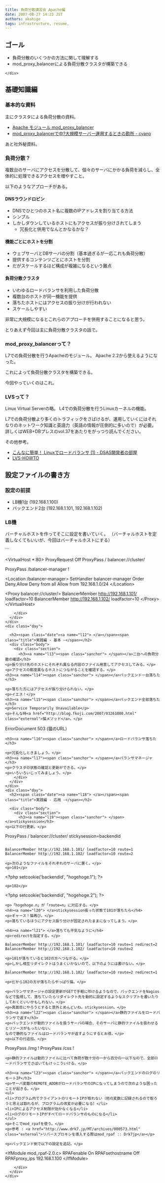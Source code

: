 ```yaml
---
title: 負荷分散講習会 Apache編
date: 2007-08-27 14:23 JST
authors: akahige
tags: infrastructure, resume, 
---
```

  
  <div class="day">
  <h2><span class="date"><a name="l0"> </a></span><span class="title">ゴール</span></h2>
  <div class="body">
    <div class="section">
      <ul>
<li>負荷分散のいくつかの方法に関して理解する</li>
<li>mod_proxy_balancerによる負荷分散クラスタが構築できる</li>
</ul>

    </div>
  </div>
</div>
<!--more-->
<div class="day">
  <h2><span class="date"><a name="l1"> </a></span><span class="title">基礎知識編</span></h2>
  <div class="body">
    <div class="section">
      <h3><a name="l2"><span class="sanchor"> </span></a>基本的な資料</h3>

<p>主にクラスタによる負荷分散の資料。</p>
<ul>
<li><a href="http://httpd.apache.org/docs/2.2/ja/mod/mod_proxy_balancer.html" class="external">Apache モジュール mod_proxy_balancer</a></li>
<li><a href="http://www.onflow.jp/blog/archives/2006/02/mod_proxy_balan.html" class="external">mod_proxy_balancerで中?大規模サーバー運用するときの勘所 - cyano</a></li>
</ul>
<p>あと社外秘資料。</p>
<h3><a name="l3"><span class="sanchor"> </span></a>負荷分散？</h3>
<p>複数台のサーバにアクセスを分散して、個々のサーバにかかる負荷を減らし、全体的に処理できるアクセスを増やすこと。</p>
<p>以下のようなアプローチがある。</p>

<h4><a name="l4"> </a>DNSラウンドロビン</h4>
<ul>
<li>DNSでひとつのホスト名に複数のIPアドレスを割り当てる方法</li>
<li>シンプル</li>
<li>しかしダウンしているホストにもアクセスが振り分けされてしまう<ul>
<li>冗長化と併用でなんとかなるかな？</li>
</ul></li>
</ul>
<h4><a name="l5"> </a>機能ごとにホストを分割</h4>

<ul>
<li>ウェブサーバとDBサーバの分割（基本過ぎるが一応これも負荷分散）</li>
<li>提供するコンテンツごとにホストを分割</li>
<li>だがスケールするほど構成が複雑になるという難点</li>
</ul>
<h4><a name="l6"> </a>負荷分散クラスタ</h4>
<ul>
<li>いわゆるロードバランサを利用した負荷分散</li>
<li>複数台のホストが同一機能を提供</li>
<li>落ちたホストにはアクセスの振り分けが行われない</li>

<li>スケールしやすい</li>
</ul>
<p>非常に大規模になるとこれらのアプローチを併用することになると思う。</p>
<p>とりあえず今回は主に負荷分散クラスタの話で。</p>
<h3><a name="l7"><span class="sanchor"> </span></a>mod_proxy_balancerって？</h3>
<p>L7での負荷分散を行うApacheのモジュール。
Apache 2.2から使えるようになった。</p>
<p>これによって負荷分散クラスタを構築できる。</p>
<p>今回やっていくのはこれ。</p>
<h3><a name="l8"><span class="sanchor"> </span></a>LVSって？</h3>

<p>Linux Virtual Serverの略。
L4での負荷分散を行うLinuxカーネルの機能。</p>
<p>L7での負荷分散より多くのトラフィックをさばけるが、運用していくにはそれなりのネットワーク知識と英語力（英語の情報が圧倒的に多いので）が必要。
詳しくはWEB+DBプレスのvol.37をあたりをがっつり読んでください。</p>
<p>その他参考。</p>
<ul>
<li><a href="http://dsas.blog.klab.org/archives/50664843.html" class="external">こんなに簡単！ Linuxでロードバランサ (1) - DSAS開発者の部屋</a></li>
<li><a href="http://www.austintek.com/LVS/LVS-HOWTO/HOWTO/" class="external">LVS-HOWTO</a></li>
</ul>
    </div>
  </div>
</div>

<div class="day">
  <h2><span class="date"><a name="l9"> </a></span><span class="title">設定ファイルの書き方</span></h2>
  <div class="body">
    <div class="section">
      <h3><a name="l10"><span class="sanchor"> </span></a>設定の前提</h3>
<ul>
<li>LB機1台 (192.168.1.100)</li>
<li>バックエンド2台 (192.168.1.101, 192.168.1.102)</li>

</ul>
<h3><a name="l11"><span class="sanchor"> </span></a>LB機</h3>
<p>バーチャルホストを作ってそこに設定を書いていく。
（バーチャルホストを定義しなくてもいいが、今回はバーチャルホストにする）</p>
```

&lt;VirtualHost *:80&gt;
  ProxyRequest Off
  ProxyPass / balancer://cluster/

  ProxyPass /balancer-manager !

  &lt;Location /balancer-manager&gt;
    SetHandler balancer-manager
    Order Deny,Allow
    Deny from all
    Allow from 192.168.1.0/24
  &lt;/Location&gt;

  &lt;Proxy balancer://cluster/&gt;
    BalancerMember http://192.168.1.101/ loadfactor=10
    BalancerMember http://192.168.1.102/ loadfactor=10
  &lt;/Proxy&gt;
&lt;/VirtualHost&gt;

```
    </div>
  </div>
</div>
<div class="day">

  <h2><span class="date"><a name="l12"> </a></span><span class="title">実践編 - 基本 -</span></h2>
  <div class="body">
    <div class="section">
      <h3><a name="l13"><span class="sanchor"> </span></a>二台への負荷分散の確認</h3>
<p>振り分け先のホストにそれぞれ異なる内容のファイル用意してアクセスしてみる。</p>
<p>アクセスの都度異なるホストにつながることを確認する。</p>
<h3><a name="l14"><span class="sanchor"> </span></a>バックエンド一台落ちた</h3>

<p>落ちた方にはアクセスが振り分けられない。</p>
<p>イエス！</p>
<h3><a name="l15"><span class="sanchor"> </span></a>バックエンド全部落ちた</h3>
<p>Service Temporarily Unavailable</p>
<p>そんな時<a href="http://blog.fkoji.com/2007/03261000.html" class="external">猫メソッド</a>。</p>
```

ErrorDocument 503 (猫のURL）

```
<h3><a name="l16"><span class="sanchor"> </span></a>ロードバランサ落ちた</h3>

<p>冗長化しときましょう。</p>
<h3><a name="l17"><span class="sanchor"> </span></a>バランサマネージャ</h3>
<p>クラスタの状態の確認と更新ができる。</p>
<p>いろいろいじってみましょう。</p>
    </div>
  </div>
</div>
<div class="day">
  <h2><span class="date"><a name="l18"> </a></span><span class="title">実践編 - 応用 -</span></h2>

  <div class="body">
    <div class="section">
      <h3><a name="l19"><span class="sanchor"> </span></a>stickysession</h3>
<p>以下の行更新。</p>
```

  ProxyPass / balancer://cluster/ stickysession=backendid

```
```

    BalancerMember http://192.168.1.101/ loadfactor=10 route=1
    BalancerMember http://192.168.1.102/ loadfactor=10 route=2

```
<p>次のようなファイルをそれぞれのサーバに置く。</p>
<p>101</p>

```

&lt;?php
  setcookie('backendid', "hogehoge.1");
?&gt;

```
<p>102</p>
```

&lt;?php
  setcookie('backendid', "hogehoge.2");
?&gt;

```
<p>「hogehoge.n」が「route=n」に対応する。</p>
<h4><a name="l20"> </a>stickysession張った状態で101が落ちたら</h4>
<p>ギャース！猫再び。</p>
<p>落ちているほうにアクセス振り分けが固定されたままになってしまう。</p>

<h4><a name="l21"> </a>落ちても平気なように</h4>
<p>redirectを指定する。</p>
```

    BalancerMember http://192.168.1.101/ loadfactor=10 route=1 redirect=2
    BalancerMember http://192.168.1.102/ loadfactor=10 route=2

```
<p>101が落ちていると102の方へつながる。</p>
<p>しかし相互リダイレクトはうまくいかないので、以下のようには書けない。</p>
```

    BalancerMember http://192.168.1.102/ loadfactor=10 route=2 redirect=1

```
<p>だから102の方が落ちたらやっぱり猫。</p>

<p>バランサマネージャの設定更新がGETで手軽に叩けるようなので、バックエンドをNagiosなどで監視して、落ちていたらリダイレクト先を動的に設定するようなスクリプトを書いたりしておくといいかもしれない。</p>
<p>真面目にやろうとすると意外とめんどいね。stickysession。</p>
<h3><a name="l22"><span class="sanchor"> </span></a>静的ファイルをロードバランサで返す</h3>
<p>バックエンドが動的ファイルを扱うサーバの場合、そのサーバに静的ファイルを扱わせるとリソースがもったいない。
なので静的なファイルはロードバランサが返すようにするとお得。</p>
<p>以下の行追加。</p>
```

   ProxyPass /img !
   ProxyPass /css !

```
<p>静的ファイルは動的ファイルに比べて負荷が数十分の一から百分の一以下なので、全部ロードバランサでさばいてもけっこういける。</p>

<h3><a name="l23"><span class="sanchor"> </span></a>バックエンドのログのリモートIP</h3>
<p>サーバ変数のREMOTE_ADDRがロードバランサのIPになってしまうので次のような困ったことが起きる。</p>
<ul>
<li>プログラム内でクライアントのリモートIPが取れない（他の変数に記録されるので取ろうと思えば取れるが、プログラムの改変が必要になる）</li>
<li>IPによるアクセス制限が効かなくなる</li>
<li>ログのリモートIPがすべてロードバランサのものになる</li>
</ul>
<p>そこでmod_rpafを使う。</p>
<p>参考 : <a href="http://www.drk7.jp/MT/archives/000573.html" class="external">リバースプロキシを導入する際はmod_rpaf :: Drk7jp</a></p>

<p>バックエンド側で以下の設定を追記。</p>
```

   &lt;IfModule mod_rpaf-2.0.c&gt;
       RPAFenable On
       RPAFsethostname Off
       RPAFproxy_ips 192.168.1.100
   &lt;/IfModule&gt;

```
    </div>
  </div>
</div>

